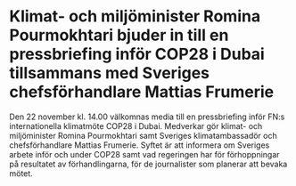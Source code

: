 # Klimat- och miljöminister Romina Pourmokhtari bjuder in till en pressbriefing inför COP28 i Dubai tillsammans med Sveriges chefsförhandlare Mattias Frumerie

Den 22 november kl. 14.00 välkomnas media till en pressbriefing inför FN:s internationella klimatmöte COP28 i Dubai. Medverkar gör klimat- och miljöminister Romina Pourmokhtari samt Sveriges klimatambassadör och chefsförhandlare Mattias Frumerie. Syftet är att informera om Sveriges arbete inför och under COP28 samt vad regeringen har för förhoppningar på resultatet av förhandlingarna, för de journalister som planerar att bevaka mötet.
